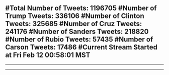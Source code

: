 #Total Number of Tweets: 1196705 
#Number of Trump Tweets: 336106
#Number of Clinton Tweets: 325685
#Number of Cruz Tweets: 241176
#Number of Sanders Tweets: 218820
#Number of Rubio Tweets: 57435
#Number of Carson Tweets: 17486
#Current Stream Started at Fri Feb 12 00:58:01 MST
---
---
---

